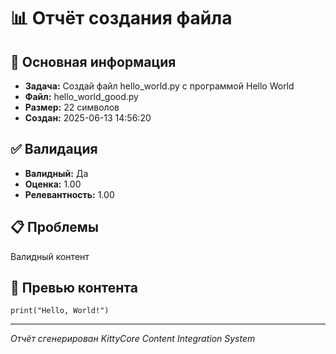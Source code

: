 # 📊 Отчёт создания файла

## 🎯 Основная информация
- **Задача:** Создай файл hello_world.py с программой Hello World
- **Файл:** hello_world_good.py
- **Размер:** 22 символов
- **Создан:** 2025-06-13 14:56:20

## ✅ Валидация
- **Валидный:** Да
- **Оценка:** 1.00
- **Релевантность:** 1.00



## 📋 Проблемы
Валидный контент

## 💎 Превью контента
```
print("Hello, World!")
```

---
*Отчёт сгенерирован KittyCore Content Integration System*
